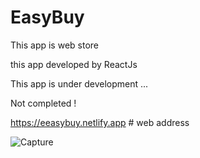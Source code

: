 # EasyBuy
 This app is web store
 
 
this app developed by ReactJs

This app is under development ...

Not completed !

https://eeasybuy.netlify.app   # web address

![Capture](https://user-images.githubusercontent.com/54766308/184261825-6b9a8b7b-98d4-46c6-b273-bd20f495608a.JPG)
